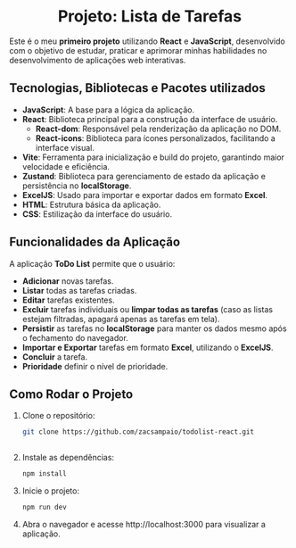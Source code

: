 <div align="center">
    <h1>Projeto: Lista de Tarefas</h1>
</div>

Este é o meu **primeiro projeto** utilizando **React** e **JavaScript**, desenvolvido com o objetivo de estudar, praticar e aprimorar minhas habilidades no desenvolvimento de aplicações web interativas.

## Tecnologias, Bibliotecas e Pacotes utilizados

- **JavaScript**: A base para a lógica da aplicação.
- **React**: Biblioteca principal para a construção da interface de usuário.
  - **React-dom**: Responsável pela renderização da aplicação no DOM.
  - **React-icons**: Biblioteca para ícones personalizados, facilitando a interface visual.
- **Vite**: Ferramenta para inicialização e build do projeto, garantindo maior velocidade e eficiência.
- **Zustand**: Biblioteca para gerenciamento de estado da aplicação e persistência no **localStorage**.
- **ExcelJS**: Usado para importar e exportar dados em formato **Excel**.
- **HTML**: Estrutura básica da aplicação.
- **CSS**: Estilização da interface do usuário.

## Funcionalidades da Aplicação

A aplicação **ToDo List** permite que o usuário:
- **Adicionar** novas tarefas.
- **Listar** todas as tarefas criadas.
- **Editar** tarefas existentes.
- **Excluir** tarefas individuais ou **limpar todas as tarefas** (caso as listas estejam filtradas, apagará apenas as tarefas em tela).
- **Persistir** as tarefas no **localStorage** para manter os dados mesmo após o fechamento do navegador.
- **Importar e Exportar** tarefas em formato **Excel**, utilizando o **ExcelJS**.
- **Concluir** a tarefa.
- **Prioridade** definir o nível de prioridade.

## Como Rodar o Projeto

1. Clone o repositório:
   ```bash
   git clone https://github.com/zacsampaio/todolist-react.git
  
2. Instale as dependências:
   ```bash
   npm install
   
3. Inicie o projeto:
   ```bash
   npm run dev
4. Abra o navegador e acesse http://localhost:3000 para visualizar a aplicação.
